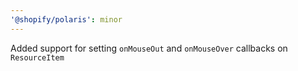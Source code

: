 ```yaml
---
'@shopify/polaris': minor
---
```


Added support for setting `onMouseOut` and `onMouseOver` callbacks on `ResourceItem`

